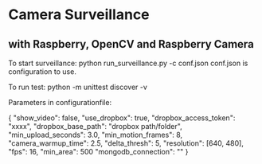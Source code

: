 # Camera Surveillance 
## with Raspberry, OpenCV and Raspberry Camera

To start surveillance: python run_surveillance.py -c conf.json
conf.json is configuration to use.

To run test: python -m unittest discover -v


Parameters in configurationfile:

{
	"show_video": false,
	"use_dropbox": true,
	"dropbox_access_token": "xxxx",
	"dropbox_base_path": "dropbox path/folder",
	"min_upload_seconds": 3.0,
	"min_motion_frames": 8,
	"camera_warmup_time": 2.5,
	"delta_thresh": 5,
	"resolution": [640, 480],
	"fps": 16,
	"min_area": 500
	"mongodb_connection": ""
}